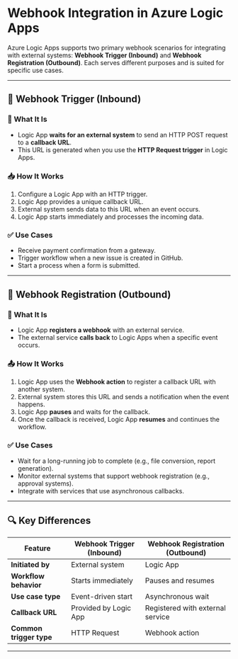 
# Webhook Integration in Azure Logic Apps

Azure Logic Apps supports two primary webhook scenarios for integrating with external systems: **Webhook Trigger (Inbound)** and **Webhook Registration (Outbound)**. Each serves different purposes and is suited for specific use cases.

---

## 🔁 Webhook Trigger (Inbound)

### 📌 What It Is
- Logic App **waits for an external system** to send an HTTP POST request to a **callback URL**.
- This URL is generated when you use the **HTTP Request trigger** in Logic Apps.

### 📥 How It Works
1. Configure a Logic App with an HTTP trigger.
2. Logic App provides a unique callback URL.
3. External system sends data to this URL when an event occurs.
4. Logic App starts immediately and processes the incoming data.

### ✅ Use Cases
- Receive payment confirmation from a gateway.
- Trigger workflow when a new issue is created in GitHub.
- Start a process when a form is submitted.

---

## 🔁 Webhook Registration (Outbound)

### 📌 What It Is
- Logic App **registers a webhook** with an external service.
- The external service **calls back** to Logic Apps when a specific event occurs.

### 📤 How It Works
1. Logic App uses the **Webhook action** to register a callback URL with another system.
2. External system stores this URL and sends a notification when the event happens.
3. Logic App **pauses** and waits for the callback.
4. Once the callback is received, Logic App **resumes** and continues the workflow.

### ✅ Use Cases
- Wait for a long-running job to complete (e.g., file conversion, report generation).
- Monitor external systems that support webhook registration (e.g., approval systems).
- Integrate with services that use asynchronous callbacks.

---

## 🔍 Key Differences

| Feature                     | Webhook Trigger (Inbound)        | Webhook Registration (Outbound)     |
|-----------------------------|----------------------------------|-------------------------------------|
| **Initiated by**            | External system                  | Logic App                           |
| **Workflow behavior**       | Starts immediately               | Pauses and resumes                  |
| **Use case type**           | Event-driven start               | Asynchronous wait                   |
| **Callback URL**            | Provided by Logic App            | Registered with external service    |
| **Common trigger type**     | HTTP Request                     | Webhook action                      |

---

